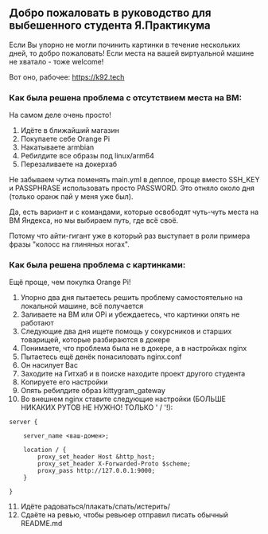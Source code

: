 ##  Добро пожаловать в руководство для выбешенного студента Я.Практикума

Если Вы упорно не могли починить картинки в течение нескольких дней, то добро пожаловать!
Если места на вашей виртуальной машине не хватало - тоже welcome!

Вот оно, рабочее: https://k92.tech

### Как была решена проблема с отсутствием места на ВМ:
На самом деле очень просто!
1. Идёте в ближайший магазин
2. Покупаете себе Orange Pi
3. Накатываете armbian
4. Ребилдите все образы под linux/arm64
5. Перезаливаете на докерхаб

Не забываем чутка поменять main.yml в деплое,
проще вместо SSH_KEY и PASSPHRASE использовать просто PASSWORD.
Это отняло около дня (только оранж пай у меня уже был).

Да, есть вариант и с командами, которые освободят чуть-чуть места на ВМ Яндекса, но мы выбираем путь, где всё своё.

Потому что айти-гигант уже в который раз выступает в роли примера фразы "колосс на глиняных ногах".

### Как была решена проблема с картинками:
Ещё проще, чем покупка Orange Pi!

1. Упорно два дня пытаетесь решить проблему самостоятельно на локальной машине, всё получается
2. Заливаете на ВМ или OPi и убеждаетесь, что картинки опять не работают
3. Следующие два дня ищете помощь у сокурсников и старших товарищей, которые разбираются в докере
4. Понимаете, что проблема была не в докере, а в настройках nginx
5. Пытаетесь ещё денёк понасиловать nginx.conf
6. Он насилует Вас
7. Заходите на Гитхаб и в поиске находите проект другого студента
8. Копируете его настройки
9. Опять ребилдите образ kittygram_gateway
10. Во внешнем nginx ставите следующие настройки (БОЛЬШЕ НИКАКИХ РУТОВ НЕ НУЖНО! ТОЛЬКО ' / '!):
```
server {

    server_name <ваш-домен>;

    location / {
        proxy_set_header Host &http_host;
        proxy_set_header X-Forwarded-Proto $scheme;
        proxy_pass http://127.0.0.1:9000;
    }

}
```
11. Идёте радоваться/плакать/спать/истерить/
12. Сдаёте на ревью, чтобы ревьюер отправил писать обычный README.md